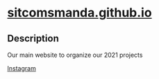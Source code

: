 # <a href="https://sitcomsmanda.github.io">sitcomsmanda.github.io</a>

## Description
Our main website to organize our 2021 projects

<a href="https://www.instagram.com/sitcomsmanda/">Instagram</a>
